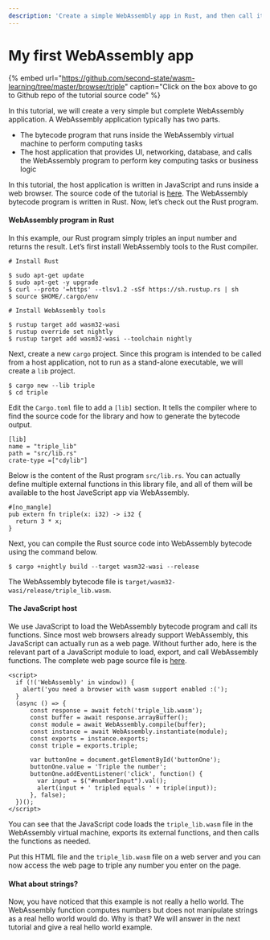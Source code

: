 ```yaml
---
description: 'Create a simple WebAssembly app in Rust, and then call it from JavaScript!'
---
```


# My first WebAssembly app

{% embed url="https://github.com/second-state/wasm-learning/tree/master/browser/triple" caption="Click on the box above to go to Github repo of the tutorial source code" %}

In this tutorial, we will create a very simple but complete WebAssembly application. A WebAssembly application typically has two parts.

* The bytecode program that runs inside the WebAssembly virtual machine to perform computing tasks
* The host application that provides UI, networking, database, and calls the WebAssembly program to perform key computing tasks or business logic

In this tutorial, the host application is written in JavaScript and runs inside a web browser. The source code of the tutorial is [here](https://github.com/second-state/wasm-learning/blob/master/browser/triple.md). The WebAssembly bytecode program is written in Rust. Now, let’s check out the Rust program. 

#### **WebAssembly program in Rust**

In this example, our Rust program simply triples an input number and returns the result. Let’s first install WebAssembly tools to the Rust compiler. 

```text
# Install Rust

$ sudo apt-get update
$ sudo apt-get -y upgrade
$ curl --proto '=https' --tlsv1.2 -sSf https://sh.rustup.rs | sh
$ source $HOME/.cargo/env
```

```text
# Install WebAssembly tools

$ rustup target add wasm32-wasi
$ rustup override set nightly
$ rustup target add wasm32-wasi --toolchain nightly
```

Next, create a new `cargo` project. Since this program is intended to be called from a host application, not to run as a stand-alone executable, we will create a `lib` project.

```text
$ cargo new --lib triple
$ cd triple
```

Edit the `Cargo.toml` file to add a `[lib]` section. It tells the compiler where to find the source code for the library and how to generate the bytecode output.

```text
[lib]
name = "triple_lib"
path = "src/lib.rs"
crate-type =["cdylib"]
```

Below is the content of the Rust program `src/lib.rs`. You can actually define multiple external functions in this library file, and all of them will be available to the host JaveScript app via WebAssembly. 

```text
#[no_mangle]
pub extern fn triple(x: i32) -> i32 {
  return 3 * x;
}
```

Next, you can compile the Rust source code into WebAssembly bytecode using the command below. 

```text
$ cargo +nightly build --target wasm32-wasi --release
```

The WebAssembly bytecode file is `target/wasm32-wasi/release/triple_lib.wasm`.

#### **The JavaScript host**

We use JavaScript to load the WebAssembly bytecode program and call its functions. Since most web browsers already support WebAssembly, this JavaScript can actually run as a web page. Without further ado, here is the relevant part of a JavaScript module to load, export, and call WebAssembly functions. The complete web page source file is [here](https://github.com/second-state/wasm-learning/blob/master/browser/triple/html/index.html). 

```text
<script>
  if (!('WebAssembly' in window)) {
    alert('you need a browser with wasm support enabled :(');
  }
  (async () => {
      const response = await fetch('triple_lib.wasm');
      const buffer = await response.arrayBuffer();
      const module = await WebAssembly.compile(buffer);
      const instance = await WebAssembly.instantiate(module);
      const exports = instance.exports;
      const triple = exports.triple;
      
      var buttonOne = document.getElementById('buttonOne');
      buttonOne.value = 'Triple the number';
      buttonOne.addEventListener('click', function() {
        var input = $("#numberInput").val();
        alert(input + ' tripled equals ' + triple(input));
      }, false);
  })();
</script>
```

You can see that the JavaScript code loads the `triple_lib.wasm` file in the WebAssembly virtual machine, exports its external functions, and then calls the functions as needed.

Put this HTML file and the `triple_lib.wasm` file on a web server and you can now access the web page to triple any number you enter on the page.

#### **What about strings?**

Now, you have noticed that this example is not really a hello world. The WebAssembly function computes numbers but does not manipulate strings as a real hello world would do. Why is that? We will answer in the next tutorial and give a real hello world example. 

